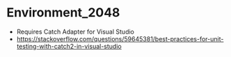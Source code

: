 # Environment_2048

- Requires Catch Adapter for Visual Studio
- https://stackoverflow.com/questions/59645381/best-practices-for-unit-testing-with-catch2-in-visual-studio